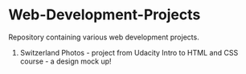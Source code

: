 # Web-Development-Projects
Repository containing various web development projects.
1) Switzerland Photos - project from Udacity Intro to HTML and CSS course - a design mock up!
